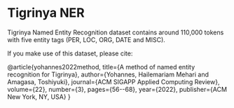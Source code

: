 # Tigrinya NER


Tigrinya Named Entity Recognition dataset contains around 110,000 tokens with five entity tags 
(PER, LOC, ORG, DATE and MISC).


 
 
If you make use of this dataset, please cite:

@article{yohannes2022method,
  title={A method of named entity recognition for Tigrinya},
  author={Yohannes, Hailemariam Mehari and Amagasa, Toshiyuki},
  journal={ACM SIGAPP Applied Computing Review},
  volume={22},
  number={3},
  pages={56--68},
  year={2022},
  publisher={ACM New York, NY, USA}
}
 
